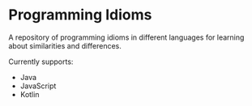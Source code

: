 # Programming Idioms
A repository of programming idioms in different languages for learning about similarities and differences.

Currently supports:
* Java
* JavaScript
* Kotlin